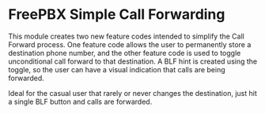 FreePBX Simple Call Forwarding
==============================

This module creates two new feature codes intended to simplify the Call Forward process. One feature code allows the user to permanently store a destination phone number, and the other feature code is used to toggle unconditional call forward to that destination. A BLF hint is created using the toggle, so the user can have a visual indication that calls are being forwarded.

Ideal for the casual user that rarely or never changes the destination, just hit a single BLF button and calls are forwarded.